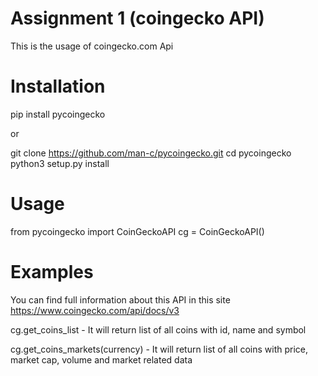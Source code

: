 # Assignment 1 (coingecko API)
This is the usage of coingecko.com Api

# Installation
pip install pycoingecko

or

git clone https://github.com/man-c/pycoingecko.git
cd pycoingecko
python3 setup.py install

# Usage
from pycoingecko import CoinGeckoAPI
cg = CoinGeckoAPI()

# Examples
You can find full information about this API in this site https://www.coingecko.com/api/docs/v3

cg.get_coins_list - It will return list of all coins with id, name and symbol

cg.get_coins_markets(currency) - It will return list of all coins with price, market cap, volume and market related data
